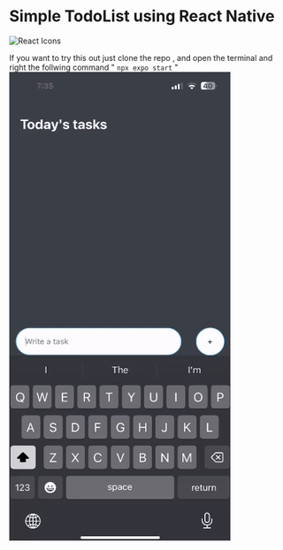 # Simple TodoList using React Native
<img src="https://rawgit.com/gorangajic/react-icons/master/react-icons.svg" width="120" alt="React Icons">

If you want to try this out just clone the repo , and open the terminal and right the follwing command " `npx expo start` " 
![Demo](images/ezgif.com-video-to-gif.gif)
